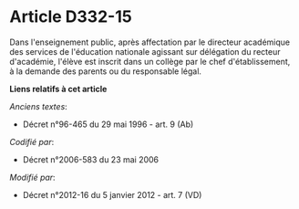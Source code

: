 # Article D332-15

Dans l'enseignement public, après affectation par     le directeur académique des services de l'éducation nationale agissant
sur délégation du recteur d'académie, l'élève est inscrit dans un collège par le chef d'établissement, à la demande des
parents ou du responsable légal.

**Liens relatifs à cet article**

_Anciens textes_:

  - Décret n°96-465 du 29 mai 1996 - art. 9 (Ab)

_Codifié par_:

  - Décret n°2006-583 du 23 mai 2006

_Modifié par_:

  - Décret n°2012-16 du 5 janvier 2012 - art. 7 (VD)
